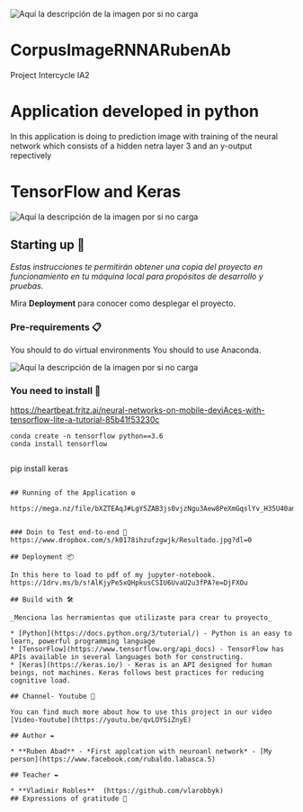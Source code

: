 ![Aquí la descripción de la imagen por si no carga](https://www.ups.edu.ec/ups_portal-theme/images/ups/home/logo-ups-home.png)
# CorpusImageRNNARubenAb
Project Intercycle IA2
# Application developed in python
In this application is doing to prediction image with training  of the neural network which consists of a hidden netra layer 3 and an y-output repectively

# TensorFlow and Keras
![Aquí la descripción de la imagen por si no carga](https://miro.medium.com/max/1400/0*BrC7o-KTt54z948C.jpg)
## Starting up 🚀

_Estas instrucciones te permitirán obtener una copia del proyecto en funcionamiento en tu máquina local para propósitos de desarrollo y pruebas._

Mira **Deployment** para conocer como desplegar el proyecto.


### Pre-requirements 📋

You should to do virtual environments
You should to use Anaconda.

![Aquí la descripción de la imagen por si no carga](https://ricardoromo.co/wp-content/uploads/elementor/thumbs/Banner-Horizontal-entornos_python-ol0j6dtn20mmvxe4onq73ln6kajk02hswa6a5bac6g.jpg)

### You need to install   🔧

https://heartbeat.fritz.ai/neural-networks-on-mobile-deviAces-with-tensorflow-lite-a-tutorial-85b41f53230c

```
conda create -n tensorflow python==3.6
conda install tensorflow


```
pip install keras

```

## Running of the Application ⚙️

https://mega.nz/file/bXZTEAqJ#LgY5ZAB3js0vjzNgu3Aew8PeXmGqslYv_H35U40amYA


### Doin to Test end-to-end 🔩
https://www.dropbox.com/s/k0178ihzufzgwjk/Resultado.jpg?dl=0

## Deployment 📦

In this here to load to pdf of my jupyter-notebook.
https://1drv.ms/b/s!AlKjyPe5xQHpkusCSIU6UvaU2u3fPA?e=DjFXOu

## Build with 🛠️

_Menciona las herramientas que utilizaste para crear tu proyecto_

* [Python](https://docs.python.org/3/tutorial/) - Python is an easy to learn, powerful programming language
* [TensorFlow](https://www.tensorflow.org/api_docs) - TensorFlow has APIs available in several languages both for constructing.
* [Keras](https://keras.io/) - Keras is an API designed for human beings, not machines. Keras follows best practices for reducing cognitive load.

## Channel- Youtube 📖

You can find much more about how to use this project in our video [Video-Youtube](https://youtu.be/qvLOYSiZnyE)

## Author ✒️

* **Ruben Abad** - *First applcation with neuroanl network* - [My person](https://www.facebook.com/rubaldo.labasca.5)

## Teacher ✒️

* **Vladimir Robles**  (https://github.com/vlarobbyk)
## Expressions of gratitude 🎁
